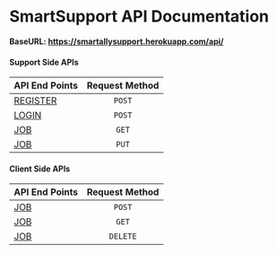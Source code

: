 # SmartSupport API Documentation

**BaseURL: https://smartallysupport.herokuapp.com/api/**

#### Support Side APIs
|API End Points|Request Method|
|-|:-:|
|[REGISTER]()|`POST`|
|[LOGIN]()|`POST`|
|[JOB]()|`GET`|
|[JOB]()|`PUT`|

#### Client Side APIs
|API End Points|Request Method|
|-|:-:|
|[JOB]()|`POST`|
|[JOB]()|`GET`|
|[JOB]()|`DELETE`|
